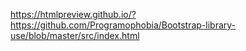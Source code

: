 https://htmlpreview.github.io/?https://github.com/Programophobia/Bootstrap-library-use/blob/master/src/index.html